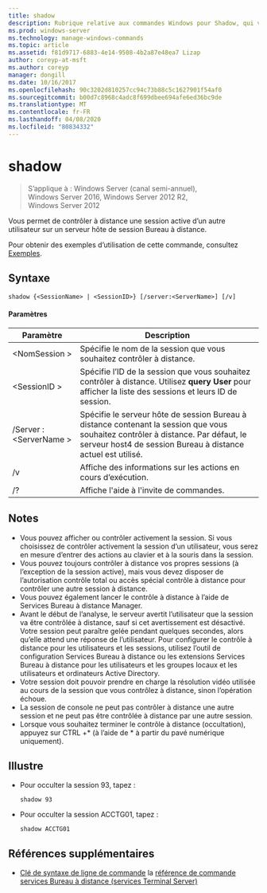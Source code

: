 ```yaml
---
title: shadow
description: Rubrique relative aux commandes Windows pour Shadow, qui vous permet de contrôler à distance une session active d’un autre utilisateur sur un serveur hôte de session Bureau à distance.
ms.prod: windows-server
ms.technology: manage-windows-commands
ms.topic: article
ms.assetid: f81d9717-6883-4e14-9508-4b2a87e48ea7 Lizap
author: coreyp-at-msft
ms.author: coreyp
manager: dongill
ms.date: 10/16/2017
ms.openlocfilehash: 90c3202d810257cc94c73b88c5c1627901f54af0
ms.sourcegitcommit: b00d7c8968c4adc8f699dbee694afe6ed36bc9de
ms.translationtype: MT
ms.contentlocale: fr-FR
ms.lasthandoff: 04/08/2020
ms.locfileid: "80834332"
---
```

# <a name="shadow"></a>shadow

>S’applique à : Windows Server (canal semi-annuel), Windows Server 2016, Windows Server 2012 R2, Windows Server 2012

Vous permet de contrôler à distance une session active d’un autre utilisateur sur un serveur hôte de session Bureau à distance.

Pour obtenir des exemples d’utilisation de cette commande, consultez [Exemples](#BKMK_examples).

## <a name="syntax"></a>Syntaxe
```
shadow {<SessionName> | <SessionID>} [/server:<ServerName>] [/v]
```

#### <a name="parameters"></a>Paramètres
|Paramètre|Description|
|-------|--------|
|\<NomSession >|Spécifie le nom de la session que vous souhaitez contrôler à distance.|
|\<SessionID >|Spécifie l’ID de la session que vous souhaitez contrôler à distance. Utilisez **query User** pour afficher la liste des sessions et leurs ID de session.|
|/Server :\<ServerName >|Spécifie le serveur hôte de session Bureau à distance contenant la session que vous souhaitez contrôler à distance. Par défaut, le serveur host4 de session Bureau à distance actuel est utilisé.|
|/v|Affiche des informations sur les actions en cours d’exécution.|
|/?|Affiche l'aide à l'invite de commandes.|

## <a name="remarks"></a>Notes
-   Vous pouvez afficher ou contrôler activement la session. Si vous choisissez de contrôler activement la session d’un utilisateur, vous serez en mesure d’entrer des actions au clavier et à la souris dans la session.
-   Vous pouvez toujours contrôler à distance vos propres sessions (à l’exception de la session active), mais vous devez disposer de l’autorisation contrôle total ou accès spécial contrôle à distance pour contrôler une autre session à distance.
-   Vous pouvez également lancer le contrôle à distance à l’aide de Services Bureau à distance Manager.
-   Avant le début de l’analyse, le serveur avertit l’utilisateur que la session va être contrôlée à distance, sauf si cet avertissement est désactivé. Votre session peut paraître gelée pendant quelques secondes, alors qu’elle attend une réponse de l’utilisateur. Pour configurer le contrôle à distance pour les utilisateurs et les sessions, utilisez l’outil de configuration Services Bureau à distance ou les extensions Services Bureau à distance pour les utilisateurs et les groupes locaux et les utilisateurs et ordinateurs Active Directory.
-   Votre session doit pouvoir prendre en charge la résolution vidéo utilisée au cours de la session que vous contrôlez à distance, sinon l’opération échoue.
-   La session de console ne peut pas contrôler à distance une autre session et ne peut pas être contrôlée à distance par une autre session.
-   Lorsque vous souhaitez terminer le contrôle à distance (occultation), appuyez sur CTRL +\* (à l’aide de \* à partir du pavé numérique uniquement).

## <a name="examples"></a><a name=BKMK_examples></a>Illustre
-   Pour occulter la session 93, tapez :
    ```
    shadow 93
    ```
-   Pour occulter la session ACCTG01, tapez :
    ```
    shadow ACCTG01
    ```

## <a name="additional-references"></a>Références supplémentaires
- [Clé de syntaxe de ligne de commande](command-line-syntax-key.md)
la [référence de commande services Bureau à distance (services Terminal Server)](remote-desktop-services-terminal-services-command-reference.md)
